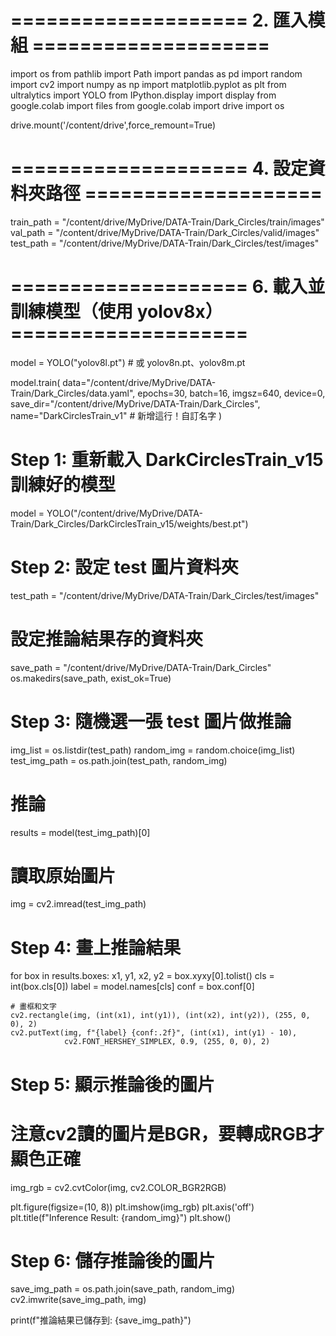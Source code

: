 # ==================== 2. 匯入模組 ====================
import os
from pathlib import Path
import pandas as pd
import random
import cv2
import numpy as np
import matplotlib.pyplot as plt
from ultralytics import YOLO
from IPython.display import display
from google.colab import files
from google.colab import drive
import os

drive.mount('/content/drive',force_remount=True)

# ==================== 4. 設定資料夾路徑 ====================
train_path = "/content/drive/MyDrive/DATA-Train/Dark_Circles/train/images"
val_path = "/content/drive/MyDrive/DATA-Train/Dark_Circles/valid/images"
test_path = "/content/drive/MyDrive/DATA-Train/Dark_Circles/test/images"


# ==================== 6. 載入並訓練模型（使用 yolov8x） ====================
model = YOLO("yolov8l.pt")  # 或 yolov8n.pt、yolov8m.pt


model.train(
    data="/content/drive/MyDrive/DATA-Train/Dark_Circles/data.yaml",
    epochs=30,
    batch=16,
    imgsz=640,
    device=0,
    save_dir="/content/drive/MyDrive/DATA-Train/Dark_Circles",
    name="DarkCirclesTrain_v1"  # 新增這行！自訂名字
)

# Step 1: 重新載入 DarkCirclesTrain_v15 訓練好的模型
model = YOLO("/content/drive/MyDrive/DATA-Train/Dark_Circles/DarkCirclesTrain_v15/weights/best.pt")

# Step 2: 設定 test 圖片資料夾
test_path = "/content/drive/MyDrive/DATA-Train/Dark_Circles/test/images"

# 設定推論結果存的資料夾
save_path = "/content/drive/MyDrive/DATA-Train/Dark_Circles"
os.makedirs(save_path, exist_ok=True)

# Step 3: 隨機選一張 test 圖片做推論
img_list = os.listdir(test_path)
random_img = random.choice(img_list)
test_img_path = os.path.join(test_path, random_img)

# 推論
results = model(test_img_path)[0]

# 讀取原始圖片
img = cv2.imread(test_img_path)

# Step 4: 畫上推論結果
for box in results.boxes:
    x1, y1, x2, y2 = box.xyxy[0].tolist()
    cls = int(box.cls[0])
    label = model.names[cls]
    conf = box.conf[0]

    # 畫框和文字
    cv2.rectangle(img, (int(x1), int(y1)), (int(x2), int(y2)), (255, 0, 0), 2)
    cv2.putText(img, f"{label} {conf:.2f}", (int(x1), int(y1) - 10),
                cv2.FONT_HERSHEY_SIMPLEX, 0.9, (255, 0, 0), 2)

# Step 5: 顯示推論後的圖片
# 注意cv2讀的圖片是BGR，要轉成RGB才顯色正確
img_rgb = cv2.cvtColor(img, cv2.COLOR_BGR2RGB)

plt.figure(figsize=(10, 8))
plt.imshow(img_rgb)
plt.axis('off')
plt.title(f"Inference Result: {random_img}")
plt.show()

# Step 6: 儲存推論後的圖片
save_img_path = os.path.join(save_path, random_img)
cv2.imwrite(save_img_path, img)

print(f"推論結果已儲存到: {save_img_path}")